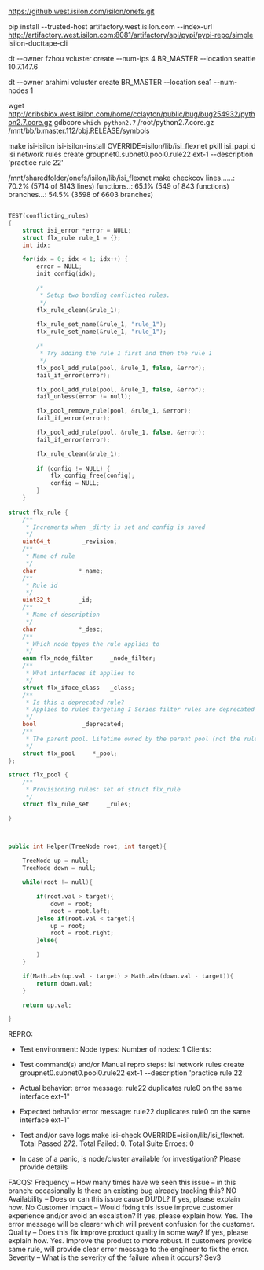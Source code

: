 https://github.west.isilon.com/isilon/onefs.git

pip install --trusted-host artifactory.west.isilon.com --index-url http://artifactory.west.isilon.com:8081/artifactory/api/pypi/pypi-repo/simple  isilon-ducttape-cli

dt --owner fzhou vcluster create --num-ips 4 BR_MASTER --location seattle
10.7.147.6

dt --owner arahimi vcluster create BR_MASTER --location sea1 --num-nodes 1

wget http://cribsbiox.west.isilon.com/home/cclayton/public/bug/bug254932/python2.7.core.gz
gdbcore `which python2.7` /root/python2.7.core.gz /mnt/bb/b.master.112/obj.RELEASE/symbols
 
make isi-isilon isi-isilon-install OVERRIDE=isilon/lib/isi_flexnet 
pkill isi_papi_d
isi network rules create groupnet0.subnet0.pool0.rule22 ext-1 --description 'practice rule 22'

/mnt/sharedfolder/onefs/isilon/lib/isi_flexnet
make checkcov
 lines......: 70.2% (5714 of 8143 lines)
functions..: 65.1% (549 of 843 functions)
 branches...: 54.5% (3598 of 6603 branches)

```cpp

TEST(conflicting_rules)
{
	struct isi_error *error = NULL;
	struct flx_rule rule_1 = {};
	int idx;

	for(idx = 0; idx < 1; idx++) {
		error = NULL;
		init_config(idx);

		/*
		 * Setup two bonding conflicted rules.
		 */
		flx_rule_clean(&rule_1);
	
		flx_rule_set_name(&rule_1, "rule_1");
		flx_rule_set_name(&rule_1, "rule_1");

		/*
		 * Try adding the rule 1 first and then the rule 1
		 */
		flx_pool_add_rule(pool, &rule_1, false, &error);
		fail_if_error(error);

		flx_pool_add_rule(pool, &rule_1, false, &error);
		fail_unless(error != null);

		flx_pool_remove_rule(pool, &rule_1, &error);
		fail_if_error(error);

		flx_pool_add_rule(pool, &rule_1, false, &error);
		fail_if_error(error);

		flx_rule_clean(&rule_1);
		
		if (config != NULL) {
			flx_config_free(config);
			config = NULL;
		}
	}
    
struct flx_rule {
	/**
	 * Increments when _dirty is set and config is saved
	 */
	uint64_t		 _revision;
	/**
	 * Name of rule
	 */
	char			*_name;
	/**
	 * Rule id
	 */
	uint32_t		_id;
	/**
	 * Name of description
	 */
	char			*_desc;
	/**
	 * Which node tpyes the rule applies to
	 */
	enum flx_node_filter	 _node_filter;
	/**
	 * What interfaces it applies to
	 */
	struct flx_iface_class	 _class;
	/**
	 * Is this a deprecated rule?
	 * Applies to rules targeting I Series filter rules are deprecated in 6.5.2.
	 */
	bool			 _deprecated;
	/**
	 * The parent pool. Lifetime owned by the parent pool (not the rule)
	 */
	struct flx_pool 	*_pool;
};

struct flx_pool {
	/**
	 * Provisioning rules: set of struct flx_rule
	 */
	struct flx_rule_set		_rules;

}



public int Helper(TreeNode root, int target){
	
	TreeNode up = null;
	TreeNode down = null;

	while(root != null){

		if(root.val > target){
			down = root;
			root = root.left;
		}else if(root.val < target){
			up = root;
			root = root.right;
		}else{

		}
	}

	if(Math.abs(up.val - target) > Math.abs(down.val - target)){
		return down.val;
	}

	return up.val;

}

```


REPRO:
* Test environment:
	Node types:
	Number of nodes: 1
	Clients:
	
* Test command(s) and/or Manual repro steps:
	isi network rules create groupnet0.subnet0.pool0.rule22 ext-1 --description 'practice rule 22
* Actual behavior:
	error message: rule22 duplicates rule0 on the same interface ext-1"
* Expected behavior
	error message: rule22 duplicates rule0 on the same interface ext-1"
* Test and/or save logs
	make isi-check OVERRIDE=isilon/lib/isi_flexnet. Total Passed 272. Total Failed: 0. Total Suite Erroes: 0
* In case of a panic, is node/cluster available for investigation? Please provide details

FACQS:
Frequency – 
	How many times have we seen this issue – in this branch: occasionally
	Is there an existing bug already tracking this? NO
Availability – Does or can this issue cause DU/DL? If yes, please explain how.
	No
Customer Impact – Would fixing this issue improve customer experience and/or avoid an escalation? If yes, please explain how.
	Yes. The error message will be clearer which will prevent confusion for the customer.
Quality – Does this fix improve product quality in some way? If yes, please explain how.
	Yes. Improve the product to more robust. If customers provide same rule, will provide clear error message to the engineer to fix the error.
Severity – What is the severity of the failure when it occurs?
	Sev3
